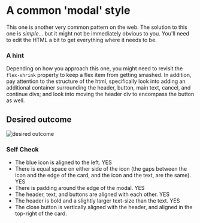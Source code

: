 # A common 'modal' style
This one is another very common pattern on the web. The solution to this one is _simple_... but it might not be immediately obvious to you. You'll need to edit the HTML a bit to get everything where it needs to be.

### A hint
Depending on how you approach this one, you might need to revisit the `flex-shrink` property to keep a flex item from getting smashed. In addition, pay attention to the structure of the html, specifically look into adding an additional container surrounding the header, button, main text, cancel, and continue divs; and look into moving the header div to encompass the button as well.

## Desired outcome

![desired outcome](./desired-outcome.png)

### Self Check

- The blue icon is aligned to the left. YES
- There is equal space on either side of the icon (the gaps between the icon and the edge of the card, and the icon and the text, are the same). YES
- There is padding around the edge of the modal. YES
- The header, text, and buttons are aligned with each other. YES
- The header is bold and a slightly larger text-size than the text. YES
- The close button is vertically aligned with the header, and aligned in the top-right of the card.
